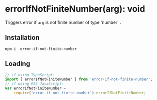 # errorIfNotFiniteNumber(arg): void

Triggers error if `arg` is not finite number of type 'number' .

## Installation
`npm i  error-if-not-finite-number`

## Loading
```ts
// if using TypeScript:
import { errorIfNotFiniteNumber } from 'error-if-not-finite-number';
// if using ES5 JavaScript:
var errorIfNotFiniteNumber = 
    require('error-if-not-finite-number').errorIfNotFiniteNumber;
```
